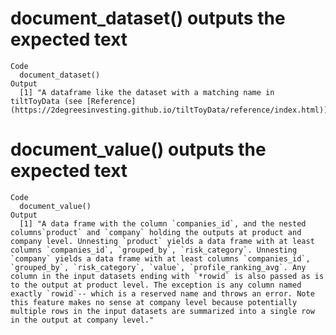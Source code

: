 # document_dataset() outputs the expected text

    Code
      document_dataset()
    Output
      [1] "A dataframe like the dataset with a matching name in tiltToyData (see [Reference](https://2degreesinvesting.github.io/tiltToyData/reference/index.html))"

# document_value() outputs the expected text

    Code
      document_value()
    Output
      [1] "A data frame with the column `companies_id`, and the nested columns`product` and `company` holding the outputs at product and company level. Unnesting `product` yields a data frame with at least columns `companies_id`, `grouped_by`, `risk_category`. Unnesting `company` yields a data frame with at least columns `companies_id`, `grouped_by`, `risk_category`, `value`, `profile_ranking_avg`. Any column in the input datasets ending with `*rowid` is also passed as is to the output at product level. The exception is any column named exactly `rowid`-- which is a reserved name and throws an error. Note this feature makes no sense at company level because potentially multiple rows in the input datasets are summarized into a single row in the output at company level."

